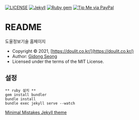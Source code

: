 [![LICENSE](https://img.shields.io/badge/license-MIT-lightgrey.svg)](https://raw.githubusercontent.com/mmistakes/minimal-mistakes/master/LICENSE)
[![Jekyll](https://img.shields.io/badge/jekyll-%3E%3D%203.7-blue.svg)](https://jekyllrb.com/)
[![Ruby gem](https://img.shields.io/gem/v/minimal-mistakes-jekyll.svg)](https://rubygems.org/gems/minimal-mistakes-jekyll)
[![Tip Me via PayPal](https://img.shields.io/badge/PayPal-tip%20me-green.svg?logo=paypal)](https://www.paypal.me/mmistakes)

# README

도울정보기술 홈페이지

- Copyright &copy; 2021, [https://doulit.co.kr/](https://doulit.co.kr/)
- Author: [Gidong Seong](https://dndacademy.github.io/)
- Licensed under the terms of the MIT License.

## 설정

```
** ruby 설치 **
gem install bundler
bundle install
bundle exec jekyll serve --watch
```

[Minimal Mistakes Jekyll theme](https://mmistakes.github.io/minimal-mistakes/)
